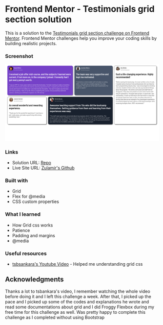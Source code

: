 # Frontend Mentor - Testimonials grid section solution

This is a solution to the [Testimonials grid section challenge on Frontend Mentor](https://www.frontendmentor.io/challenges/testimonials-grid-section-Nnw6J7Un7). Frontend Mentor challenges help you improve your coding skills by building realistic projects.

### Screenshot

![Screenshot](images/screenshot.png?raw=true "Screenshot")

### Links

- Solution URL: [Repo](https://github.com/zulamirsofian/testimonials-grid-section)
- Live Site URL: [Zulamir's Github](https://zulamirsofian.github.io/frontendmentor/testimonials-grid-section)

### Built with

- Grid
- Flex for @media
- CSS custom properties

### What I learned

- How Grid css works
- Patience
- Padding and margins
- @media

### Useful resources

- [tsbsankara's Youtube Video](https://www.youtube.com/watch?v=RCBdm4YTVpQ&ab_channel=tsbsankara) - Helped me understanding grid css

## Acknowledgments

Thanks a lot to tsbankara's video, I remember watching the whole video before doing it and I left this challenge a week. After that, I picked up the pace and I picked up some of the codes and explanations he wrote and read some documentations about grid and I did Froggy Flexbox during my free time for this challenge as well. Was pretty happy to complete this challenge as I completed without using Bootstrap